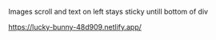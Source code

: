 Images scroll and text on left stays sticky untill bottom of div

https://lucky-bunny-48d909.netlify.app/
